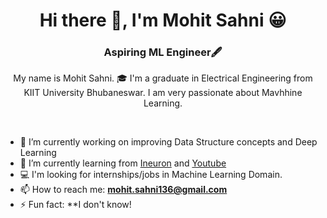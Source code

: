 <h1 align="center">Hi there 👋, I'm Mohit Sahni 😀</h1>
<h3 align="center">Aspiring ML Engineer🖋</h3>

<p align="center">My name is Mohit Sahni. 🎓 I'm a graduate in Electrical Engineering from KIIT University Bhubaneswar. I am very passionate about Mavhhine Learning. </p>

<br>

- 🔭 I’m currently working on improving Data Structure concepts and Deep Learning
- 🌱 I’m currently learning from [Ineuron](https://ineuron.ai/) and [Youtube](https://www.youtube.com/)
- 💻 I'm looking for internships/jobs in Machine Learning Domain.
- 📫 How to reach me: **mohit.sahni136@gmail.com**
- ⚡ Fun fact: **I don't know!
